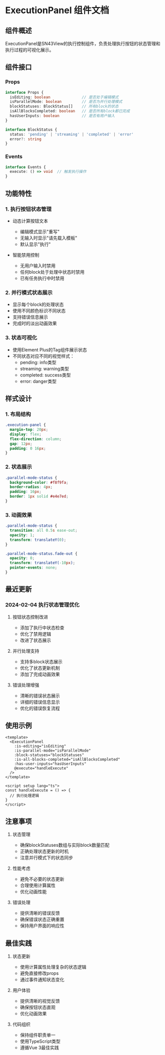 # ExecutionPanel 组件文档

## 组件概述

ExecutionPanel是SN43View的执行控制组件，负责处理执行按钮的状态管理和执行过程的可视化展示。

## 组件接口

### Props
```typescript
interface Props {
  isEditing: boolean              // 是否处于编辑模式
  isParallelMode: boolean         // 是否为并行处理模式
  blockStatuses: BlockStatus[]    // 所有block的状态
  isAllBlocksCompleted: boolean   // 是否所有block都已完成
  hasUserInputs: boolean          // 是否有用户输入
}

interface BlockStatus {
  status: 'pending' | 'streaming' | 'completed' | 'error'
  error?: string
}
```

### Events
```typescript
interface Events {
  execute: () => void  // 触发执行操作
}
```

## 功能特性

### 1. 执行按钮状态管理
- 动态计算按钮文本
  * 编辑模式显示"重写"
  * 无输入时显示"请先载入模板"
  * 默认显示"执行"

- 智能禁用控制
  * 无用户输入时禁用
  * 任何block处于处理中状态时禁用
  * 已有任务执行中时禁用

### 2. 并行模式状态展示
- 显示每个block的处理状态
- 使用不同颜色标识不同状态
- 支持错误信息展示
- 完成时的淡出动画效果

### 3. 状态可视化
- 使用Element Plus的Tag组件展示状态
- 不同状态对应不同的视觉样式：
  * pending: info类型
  * streaming: warning类型
  * completed: success类型
  * error: danger类型

## 样式设计

### 1. 布局结构
```css
.execution-panel {
  margin-top: 20px;
  display: flex;
  flex-direction: column;
  gap: 12px;
  padding: 0 16px;
}
```

### 2. 状态展示
```css
.parallel-mode-status {
  background-color: #f8f9fa;
  border-radius: 4px;
  padding: 16px;
  border: 1px solid #e4e7ed;
}
```

### 3. 动画效果
```css
.parallel-mode-status {
  transition: all 0.5s ease-out;
  opacity: 1;
  transform: translateY(0);
}

.parallel-mode-status.fade-out {
  opacity: 0;
  transform: translateY(-10px);
  pointer-events: none;
}
```

## 最近更新

### 2024-02-04 执行状态管理优化

1. 按钮状态控制改进
   - 添加了执行中状态检查
   - 优化了禁用逻辑
   - 改进了状态展示

2. 并行处理支持
   - 支持多block状态展示
   - 优化了状态更新机制
   - 添加了完成动画效果

3. 错误处理增强
   - 清晰的错误状态展示
   - 详细的错误信息显示
   - 优化的错误恢复流程

## 使用示例

```vue
<template>
  <ExecutionPanel
    :is-editing="isEditing"
    :is-parallel-mode="isParallelMode"
    :block-statuses="blockStatuses"
    :is-all-blocks-completed="isAllBlocksCompleted"
    :has-user-inputs="hasUserInputs"
    @execute="handleExecute"
  />
</template>

<script setup lang="ts">
const handleExecute = () => {
  // 执行处理逻辑
}
</script>
```

## 注意事项

1. 状态管理
   - 确保blockStatuses数组与实际block数量匹配
   - 正确处理状态更新的时机
   - 注意并行模式下的状态同步

2. 性能考虑
   - 避免不必要的状态更新
   - 合理使用计算属性
   - 优化动画性能

3. 错误处理
   - 提供清晰的错误反馈
   - 确保错误状态正确重置
   - 保持用户界面的响应性

## 最佳实践

1. 状态更新
   - 使用计算属性处理复杂的状态逻辑
   - 避免直接修改props
   - 通过事件通知状态变化

2. 用户体验
   - 提供清晰的视觉反馈
   - 确保按钮状态直观
   - 优化动画效果

3. 代码组织
   - 保持组件职责单一
   - 使用TypeScript类型
   - 遵循Vue 3最佳实践
